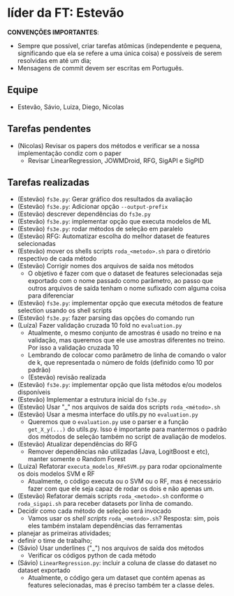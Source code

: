 # líder da FT: Estevão

**CONVENÇÕES IMPORTANTES**: 

- Sempre que possível, criar tarefas atômicas (independente e pequena, significando que ela se refere a uma única coisa) e possíveis de serem resolvidas em até um dia;
- Mensagens de commit devem ser escritas em Português.

## Equipe

- Estevão, Sávio, Luiza, Diego, Nicolas

## Tarefas pendentes
- (Nicolas) Revisar os papers dos métodos e verificar se a nossa implementação condiz com o paper
    - Revisar LinearRegression, JOWMDroid, RFG, SigAPI e SigPID
## Tarefas realizadas
- (Estevão) `fs3e.py`: Gerar gráfico dos resultados da avaliação
- (Estevão) `fs3e.py`: Adicionar opção `--output-prefix`
- (Estevão) descrever dependências do `fs3e.py`
- (Estevão) `fs3e.py`: implementar opção que executa modelos de ML
- (Estevão) `fs3e.py`: rodar métodos de seleção em paralelo
- (Estevão) RFG: Automatizar escolha do melhor dataset de features selecionadas
- (Estevão) mover os shells scripts `roda_<metodo>.sh` para o diretório respectivo de cada método
- (Estevão) Corrigir nomes dos arquivos de saída nos métodos
    - O objetivo é fazer com que o dataset de features selecionadas seja exportado com o nome passado como parâmetro, ao passo que outros arquivos de saída tenham o nome sufixado com alguma coisa para diferenciar
- (Estevão) `fs3e.py`: implementar opção que executa métodos de feature selection usando os shell scripts
- (Estevão) `fs3e.py`: fazer parsing das opções do comando run
- (Luíza) Fazer validação cruzada 10 fold no `evaluation.py`
    - Atualmente, o mesmo conjunto de amostras é usado no treino e na validação, mas queremos que ele use amostras diferentes no treino. Por isso a validação cruzada 10
    - Lembrando de colocar como parâmetro de linha de comando o valor de k, que representada o número de folds (definido como 10 por padrão)
    - (Estevão) revisão realizada
- (Estevão) `fs3e.py`: implementar opção que lista métodos e/ou modelos disponíveis
- (Estevão) Implementar a estrutura inicial do `fs3e.py`
- (Estevão) Usar "_" nos arquivos de saída dos scripts `roda_<método>.sh`
- (Estevão) Usar a mesma interface do utils.py no `evaluation.py`
    - Queremos que o `evaluation.py` use o parser e a função `get_X_y(...)` do utils.py. Isso é importante para mantermos o padrão dos métodos de seleção também no script de avaliação de modelos.
- (Estevão) Atualizar dependências do RFG
    -  Remover dependências não utilizadas (Java, LogitBoost e etc), manter somente o Random Forest
- (Luiza) Refatorar `executa_modelos_RFeSVM.py` para rodar opcionalmente os dois modelos SVM e RF
    - Atualmente, o código executa ou o SVM ou o RF, mas é necessário fazer com que ele seja capaz de rodar os dois e não apenas um.
- (Estevão) Refatorar demais scripts `roda_<metodo>.sh` conforme o `roda_sigapi.sh` para receber datasets por linha de comando.
- Decidir como cada método de seleção será invocado
    - Vamos usar os _shell scripts_ `roda_<metodo>.sh`? Resposta: sim, pois eles também instalam dependências das ferramentas
- planejar as primeiras atividades;
- definir o time de trabalho;
- (Sávio) Usar underlines ("\_") nos arquivos de saída dos métodos
    - Verificar os códigos python de cada método
- (Sávio) `LinearRegression.py`: incluir a coluna de classe do dataset no dataset exportado
    - Atualmente, o código gera um dataset que contém apenas as features selecionadas, mas é preciso também ter a classe deles.
